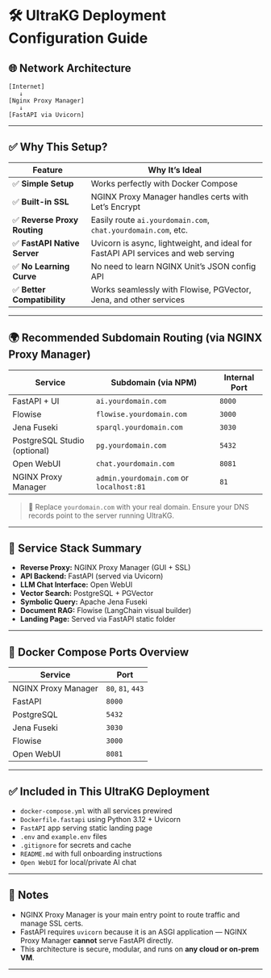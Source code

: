 # 🛠 UltraKG Deployment Configuration Guide

## 🌐 Network Architecture

```plaintext
[Internet]
   ↓
[Nginx Proxy Manager]
   ↓
[FastAPI via Uvicorn]
```

---

## ✅ Why This Setup?

| Feature | Why It’s Ideal |
|--------|----------------|
| ✅ **Simple Setup** | Works perfectly with Docker Compose |
| ✅ **Built-in SSL** | NGINX Proxy Manager handles certs with Let’s Encrypt |
| ✅ **Reverse Proxy Routing** | Easily route `ai.yourdomain.com`, `chat.yourdomain.com`, etc. |
| ✅ **FastAPI Native Server** | Uvicorn is async, lightweight, and ideal for FastAPI API services and web serving |
| ✅ **No Learning Curve** | No need to learn NGINX Unit’s JSON config API |
| ✅ **Better Compatibility** | Works seamlessly with Flowise, PGVector, Jena, and other services |

---

## 🌍 Recommended Subdomain Routing (via NGINX Proxy Manager)

| Service | Subdomain (via NPM) | Internal Port |
|--------|---------------------|---------------|
| FastAPI + UI | `ai.yourdomain.com` | `8000` |
| Flowise | `flowise.yourdomain.com` | `3000` |
| Jena Fuseki | `sparql.yourdomain.com` | `3030` |
| PostgreSQL Studio (optional) | `pg.yourdomain.com` | `5432` |
| Open WebUI | `chat.yourdomain.com` | `8081` |
| NGINX Proxy Manager | `admin.yourdomain.com` or `localhost:81` | `81` |

> 🔁 Replace `yourdomain.com` with your real domain.
> Ensure your DNS records point to the server running UltraKG.

---

## 🧱 Service Stack Summary

- **Reverse Proxy:** NGINX Proxy Manager (GUI + SSL)
- **API Backend:** FastAPI (served via Uvicorn)
- **LLM Chat Interface:** Open WebUI
- **Vector Search:** PostgreSQL + PGVector
- **Symbolic Query:** Apache Jena Fuseki
- **Document RAG:** Flowise (LangChain visual builder)
- **Landing Page:** Served via FastAPI static folder

---

## 🐳 Docker Compose Ports Overview

| Service | Port |
|---------|------|
| NGINX Proxy Manager | `80`, `81`, `443` |
| FastAPI | `8000` |
| PostgreSQL | `5432` |
| Jena Fuseki | `3030` |
| Flowise | `3000` |
| Open WebUI | `8081` |

---

## ✅ Included in This UltraKG Deployment

- `docker-compose.yml` with all services prewired
- `Dockerfile.fastapi` using Python 3.12 + Uvicorn
- `FastAPI` app serving static landing page
- `.env` and `example.env` files
- `.gitignore` for secrets and cache
- `README.md` with full onboarding instructions
- `Open WebUI` for local/private AI chat

---

## 📌 Notes

- NGINX Proxy Manager is your main entry point to route traffic and manage SSL certs.
- FastAPI requires `uvicorn` because it is an ASGI application — NGINX Proxy Manager **cannot** serve FastAPI directly.
- This architecture is secure, modular, and runs on **any cloud or on-prem VM**.

---

